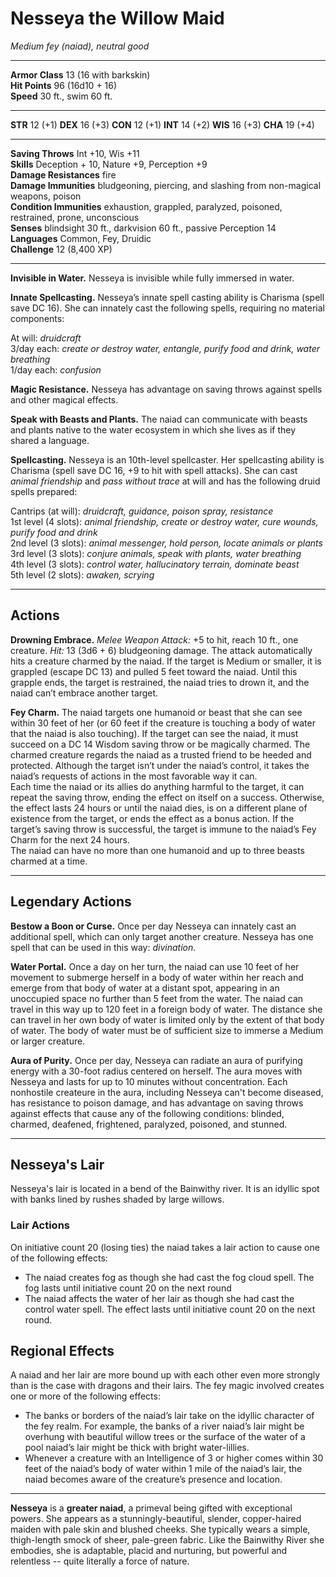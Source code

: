 # Nesseya the Willow Maid

_Medium fey (naiad), neutral good_

---

**Armor Class** 13 (16 with barkskin)  
**Hit Points** 96 (16d10 + 16)  
**Speed** 30 ft., swim 60 ft.  

---

**STR** 12 (+1) **DEX** 16 (+3) **CON** 12 (+1) **INT** 14 (+2) **WIS** 16 (+3) **CHA** 19 (+4)

---

**Saving Throws** Int +10, Wis +11  
**Skills** Deception + 10, Nature +9, Perception +9  
**Damage Resistances** fire  
**Damage Immunities** bludgeoning, piercing, and slashing from non-magical weapons, poison  
**Condition Immunities** exhaustion, grappled, paralyzed, poisoned, restrained, prone, unconscious  
**Senses** blindsight 30 ft., darkvision 60 ft., passive Perception 14  
**Languages** Common, Fey, Druidic  
**Challenge** 12 (8,400 XP)  

---

**Invisible in Water.** Nesseya is invisible while fully immersed in water.

**Innate Spellcasting.** Nesseya’s innate spell casting ability is Charisma (spell save DC 16). She can innately cast the following spells, requiring no material components:

At will: _druidcraft_  
3/day each: _create or destroy water, entangle, purify food and drink, water breathing_  
1/day each: _confusion_  

**Magic Resistance.** Nesseya has advantage on saving throws against spells and other magical effects.

**Speak with Beasts and Plants.** The naiad can communicate with beasts and plants native to the water ecosystem in which she lives as if they shared a language.

**Spellcasting.** Nesseya is an 10th-level spellcaster. Her spellcasting ability is Charisma (spell save DC 16, +9 to hit with spell attacks). She can cast _animal friendship_ and _pass without trace_ at will and has the following druid spells prepared:

Cantrips (at will): _druidcraft, guidance, poison spray, resistance_  
1st level (4 slots): _animal friendship, create or destroy water, cure wounds, purify food and drink_  
2nd level (3 slots): _animal messenger, hold person, locate animals or plants_  
3rd level (3 slots): _conjure animals, speak with plants, water breathing_  
4th level (3 slots): _control water, hallucinatory terrain, dominate beast_  
5th level (2 slots): _awaken, scrying_  

---

## Actions

**Drowning Embrace.** _Melee Weapon Attack:_ +5 to hit, reach 10 ft., one creature. _Hit:_ 13 (3d6 + 6) bludgeoning damage. The attack automatically hits a creature charmed by the naiad. If the target is Medium or smaller, it is grappled (escape DC 13) and pulled 5 feet toward the naiad. Until this grapple ends, the target is restrained, the naiad tries to drown it, and the naiad can’t embrace another target.

**Fey Charm.** The naiad targets one humanoid or beast that she can see within 30 feet of her (or 60 feet if the creature is touching a body of water that the naiad is also touching). If the target can see the naiad, it must succeed on a DC 14 Wisdom saving throw or be magically charmed. The charmed creature regards the naiad as a trusted friend to be heeded and protected. Although the target isn’t under the naiad’s control, it takes the naiad’s requests of actions in the most favorable way it can.  
Each time the naiad or its allies do anything harmful to the target, it can repeat the saving throw, ending the effect on itself on a success. Otherwise, the effect lasts 24 hours or until the naiad dies, is on a different plane of existence from the target, or ends the effect as a bonus action. If the target’s saving throw is successful, the target is immune to the naiad’s Fey Charm for the next 24 hours.  
The naiad can have no more than one humanoid and up to three beasts charmed at a time.  

---

## Legendary Actions

**Bestow a Boon or Curse.** Once per day Nesseya can innately cast an additional spell, which can only target another creature. Nesseya has one spell that can be used in this way: _divination_.

**Water Portal.** Once a day on her turn, the naiad can use 10 feet of her movement to submerge herself in a body of water within her reach and emerge from that body of water at a distant spot, appearing in an unoccupied space no further than 5 feet from the water. The naiad can travel in this way up to 120 feet in a foreign body of water. The distance she can travel in her own body of water is limited only by the extent of that body of water. The body of water must be of sufficient size to immerse a Medium or larger creature.

**Aura of Purity.** Once per day, Nesseya can radiate an aura of purifying energy with a 30-foot radius centered on herself. The aura moves with Nesseya and lasts for up to 10 minutes without concentration. Each nonhostile createure in the aura, including Nesseya can't become diseased, has resistance to poison damage, and has advantage on saving throws against effects that cause any of the following conditions: blinded, charmed, deafened, frightened, paralyzed, poisoned, and stunned.

---

## Nesseya's Lair

Nesseya's lair is located in a bend of the Bainwithy river. It is an idyllic spot with banks lined by rushes shaded by large willows.

### Lair Actions

On initiative count 20 (losing ties) the naiad takes a lair action to cause one of the following effects:

* The naiad creates fog as though she had cast the fog cloud spell. The fog lasts until initiative count 20 on the next round
* The naiad affects the water of her lair as though she had cast the control water spell. The effect lasts until initiative count 20 on the next round.

## Regional Effects

A naiad and her lair are more bound up with each other even more strongly than is the case with dragons and their lairs. The fey magic involved creates one or more of the following effects:

* The banks or borders of the naiad’s lair take on the idyllic character of the fey realm. For example, the banks of a river naiad’s lair might be overhung with beautiful willow trees or the surface of the water of a pool naiad’s lair might be thick with bright water-lillies.
* Whenever a creature with an Intelligence of 3 or higher comes within 30 feet of the naiad’s body of water within 1 mile of the naiad’s lair, the naiad becomes aware of the creature’s presence and location.

---

**Nesseya** is a **greater naiad**, a primeval being gifted with exceptional powers. She appears as a stunningly-beautiful, slender, copper-haired maiden with pale skin and blushed cheeks. She typically wears a simple, thigh-length smock of sheer, pale-green fabric. Like the Bainwithy River she embodies, she is adaptable, placid and nurturing, but powerful and relentless -- quite literally a force of nature.
